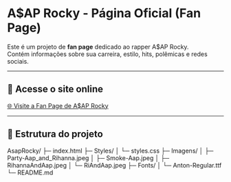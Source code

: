 # A$AP Rocky - Página Oficial (Fan Page)

Este é um projeto de **fan page** dedicado ao rapper A$AP Rocky.  
Contém informações sobre sua carreira, estilo, hits, polêmicas e redes sociais.

---

## 🔗 Acesse o site online

[🌐 Visite a Fan Page de A$AP Rocky](https://samucafront.github.io/AsapRocky/)


---

## 📂 Estrutura do projeto

AsapRocky/
├─ index.html
├─ Styles/
│ └─ styles.css
├─ Imagens/
│ ├─ Party-Aap_and_Rihanna.jpeg
│ ├─ Smoke-Aap.jpeg
│ ├─ RihannaAndAap.jpeg
│ └─ RiAndAap.jpeg
├─ Fonts/
│ └─ Anton-Regular.ttf
└─ README.md
